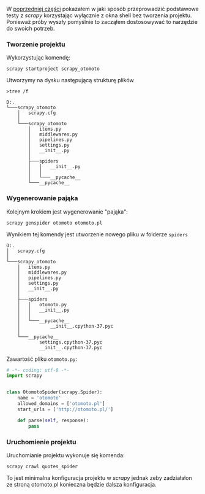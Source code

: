 
W [poprzedniej części](https://mgurg.github.io/python/2020/01/02/scrapy-konfiguracja.html) pokazałem w jaki sposób przeprowadzić podstawowe testy z *scrapy* korzystając wyłącznie z okna shell bez tworzenia projektu. Ponieważ próby wyszły pomyślnie to zacząłem dostosowywać to narzędzie do swoich potrzeb.


### Tworzenie projektu
Wykorzystując komendę:

```batch
scrapy startproject scrapy_otomoto
```

Utworzymy na dysku następującą strukturę plików
```batch
>tree /f

D:.
└───scrapy_otomoto
    │   scrapy.cfg
    │
    └───scrapy_otomoto
        │   items.py
        │   middlewares.py
        │   pipelines.py
        │   settings.py
        │   __init__.py
        │
        ├───spiders
        │   │   __init__.py
        │   │
        │   └───__pycache__
        └───__pycache__

```
### Wygenerowanie pająka

Kolejnym krokiem jest wygenerowanie "pająka":
```batch
scrapy genspider otomoto otomoto.pl
```
Wynikiem tej komendy jest utworzenie nowego pliku w folderze `spiders`
```batch
D:.
│   scrapy.cfg
│
└───scrapy_otomoto
    │   items.py
    │   middlewares.py
    │   pipelines.py
    │   settings.py
    │   __init__.py
    │
    ├───spiders
    │   │   otomoto.py
    │   │   __init__.py
    │   │
    │   └───__pycache__
    │           __init__.cpython-37.pyc
    │
    └───__pycache__
            settings.cpython-37.pyc
            __init__.cpython-37.pyc
```
Zawartość pliku `otomoto.py`:
```python
# -*- coding: utf-8 -*-
import scrapy


class OtomotoSpider(scrapy.Spider):
    name = 'otomoto'
    allowed_domains = ['otomoto.pl']
    start_urls = ['http://otomoto.pl/']

    def parse(self, response):
        pass

```

### Uruchomienie projektu

Uruchomianie projektu wykonuje się komenda:

```batch
scrapy crawl quotes_spider
``` 

To jest minimalna konfiguracja projektu w *scrapy* jednak zeby zadziałałon ze stroną otomoto.pl konieczna będzie dalsza konfiguracja.